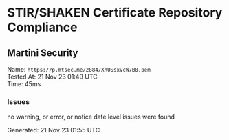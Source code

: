 # STIR/SHAKEN Certificate Repository Compliance

## Martini Security

Name: `https://p.mtsec.me/2884/XhUSsxVcW7B8.pem`\
Tested At: 21 Nov 23 01:49 UTC\
Time: 45ms

### Issues

no warning, or error, or notice date level issues were found

Generated: 21 Nov 23 01:55 UTC